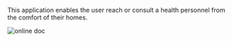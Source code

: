 This application enables the user reach or consult a health personnel from the comfort of their homes.

![online doc](https://user-images.githubusercontent.com/25683441/146035382-c330032f-bbbc-47ef-9bc9-7d1f40d2f8ed.gif)

